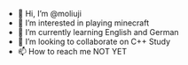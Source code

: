 - 👋 Hi, I’m @moliuji
- 👀 I’m interested in playing minecraft
- 🌱 I’m currently learning English and German 
- 💞️ I’m looking to collaborate on C++ Study
- 📫 How to reach me NOT YET

<!---
moliuji/moliuji is a ✨ special ✨ repository because its `README.md` (this file) appears on your GitHub profile.
You can click the Preview link to take a look at your changes.
--->
